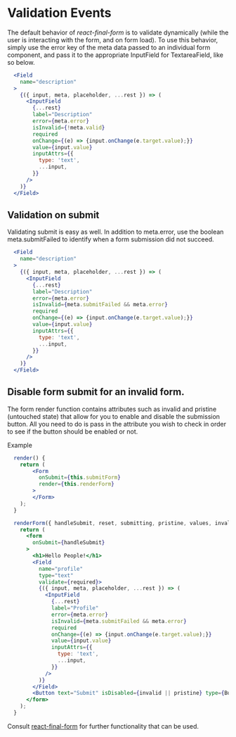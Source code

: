 # Validation Events

The default behavior of *react-final-form* is to validate dynamically (while the user is interacting with the form, and on form load). To use this behavior, simply use the error key of the meta data passed to an individual form component, and pass it to the appropriate InputField for TextareaField, like so below.

```jsx
  <Field
    name="description"
  >
    {({ input, meta, placeholder, ...rest }) => (
      <InputField
        {...rest}
        label="Description"
        error={meta.error}
        isInvalid={!meta.valid}
        required
        onChange={(e) => {input.onChange(e.target.value);}}
        value={input.value}
        inputAttrs={{
          type: 'text',
          ...input,
        }}
      />
    )}
  </Field>
```

## Validation on submit

Validating submit is easy as well. In addition to meta.error, use the boolean meta.submitFailed to identify when a form submission did not succeed.

```jsx
  <Field
    name="description"
  >
    {({ input, meta, placeholder, ...rest }) => (
      <InputField
        {...rest}
        label="Description"
        error={meta.error}
        isInvalid={meta.submitFailed && meta.error}
        required
        onChange={(e) => {input.onChange(e.target.value);}}
        value={input.value}
        inputAttrs={{
          type: 'text',
          ...input,
        }}
      />
    )}
  </Field>
```

## Disable form submit for an invalid form.

The form render function contains attributes such as invalid and pristine (untouched state) that allow for you to enable and disable the submission button. All you need to do is pass in the attribute you wish to check in order to see if the button should be enabled or not.

Example

```jsx
  render() {
    return (
        <Form
          onSubmit={this.submitForm}
          render={this.renderForm}
        >
        </Form>
    );
  }

  renderForm({ handleSubmit, reset, submitting, pristine, values, invalid }) {
    return (
      <form 
        onSubmit={handleSubmit}
      >
        <h1>Hello People!</h1>
        <Field
          name="profile"
          type="text"
          validate={required}>
          {({ input, meta, placeholder, ...rest }) => (
            <InputField
              {...rest}
              label="Profile"
              error={meta.error}
              isInvalid={meta.submitFailed && meta.error}
              required
              onChange={(e) => {input.onChange(e.target.value);}}
              value={input.value}
              inputAttrs={{
                type: 'text',
                ...input,
              }}
            />
          )}
        </Field>
        <Button text="Submit" isDisabled={invalid || pristine} type={Button.Opts.Types.SUBMIT}/>
      </form>
    );
  }

```

Consult [react-final-form](https://github.com/final-form/react-final-form) for further functionality that can be used.
